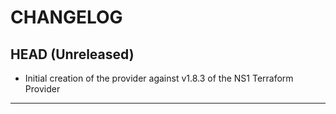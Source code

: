 CHANGELOG
=========

## HEAD (Unreleased)
* Initial creation of the provider against v1.8.3 of the NS1 Terraform Provider

---
